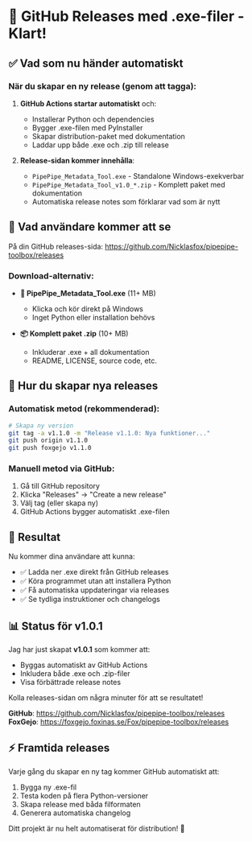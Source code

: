 # 🚀 GitHub Releases med .exe-filer - Klart!

## ✅ Vad som nu händer automatiskt

### När du skapar en ny release (genom att tagga):

1. **GitHub Actions startar automatiskt** och:
   - Installerar Python och dependencies
   - Bygger .exe-filen med PyInstaller
   - Skapar distribution-paket med dokumentation
   - Laddar upp både .exe och .zip till release

2. **Release-sidan kommer innehålla**:
   - `PipePipe_Metadata_Tool.exe` - Standalone Windows-exekverbar
   - `PipePipe_Metadata_Tool_v1.0_*.zip` - Komplett paket med dokumentation
   - Automatiska release notes som förklarar vad som är nytt

## 📁 Vad användare kommer att se

På din GitHub releases-sida: https://github.com/Nicklasfox/pipepipe-toolbox/releases

### Download-alternativ:
- **🎯 PipePipe_Metadata_Tool.exe** (11+ MB)
  - Klicka och kör direkt på Windows
  - Inget Python eller installation behövs
  
- **📦 Komplett paket .zip** (10+ MB) 
  - Inkluderar .exe + all dokumentation
  - README, LICENSE, source code, etc.

## 🔄 Hur du skapar nya releases

### Automatisk metod (rekommenderad):
```bash
# Skapa ny version
git tag -a v1.1.0 -m "Release v1.1.0: Nya funktioner..."
git push origin v1.1.0
git push foxgejo v1.1.0
```

### Manuell metod via GitHub:
1. Gå till GitHub repository
2. Klicka "Releases" → "Create a new release"
3. Välj tag (eller skapa ny)
4. GitHub Actions bygger automatiskt .exe-filen

## 🎉 Resultat

Nu kommer dina användare att kunna:
- ✅ Ladda ner .exe direkt från GitHub releases
- ✅ Köra programmet utan att installera Python
- ✅ Få automatiska uppdateringar via releases
- ✅ Se tydliga instruktioner och changelogs

## 📊 Status för v1.0.1

Jag har just skapat **v1.0.1** som kommer att:
- Byggas automatiskt av GitHub Actions
- Inkludera både .exe och .zip-filer
- Visa förbättrade release notes

Kolla releases-sidan om några minuter för att se resultatet!

**GitHub**: https://github.com/Nicklasfox/pipepipe-toolbox/releases  
**FoxGejo**: https://foxgejo.foxinas.se/Fox/pipepipe-toolbox/releases

## ⚡ Framtida releases

Varje gång du skapar en ny tag kommer GitHub automatiskt att:
1. Bygga ny .exe-fil
2. Testa koden på flera Python-versioner  
3. Skapa release med båda filformaten
4. Generera automatiska changelog

Ditt projekt är nu helt automatiserat för distribution! 🌟
